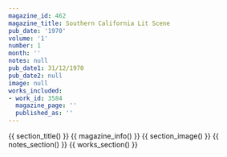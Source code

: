 ```yaml
---
magazine_id: 462
magazine_title: Southern California Lit Scene
pub_date: '1970'
volume: '1'
number: 1
month: ''
notes: null
pub_date1: 31/12/1970
pub_date2: null
image: null
works_included:
- work_id: 3584
  magazine_page: ''
  published_as: ''
---
```


{{ section_title() }}
{{ magazine_info() }}
{{ section_image() }}
{{ notes_section() }}
{{ works_section() }}
